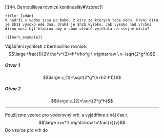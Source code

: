 ![[44. Bernoulliova rovnice kontinuality#Vzorec]]

```ad-summary
title: Zadání
V nádrži s vodou jsou po bokdu 2 díry ze kterých teče voda. První díra je $h1$ vysoko ede dna, druhá je $h2$ vysoko. Jak vysoko nad vrchní dírou musí být hladina aby u obou otvorů vytékala na stejné místo?

![[bern_example]]

```

Vajádření rychlosti z bernoulliho rovnice:
$$\large \frac{1}{2}\rho*v^{2}=h*\rho*g \ \rightarrow \ v=\sqrt{2*g*h}$$
##### Otvor 1 
$$\large v_{1}=\sqrt{2*g*(h+h2-h1)}$$
##### Otvor 2
$$\large v_{2}=\sqrt{2*g*h}$$

---
Použijeme vzorec pro vodorovný vrh, a vyjádříme z něj čas $t$.
$$\large x=v*t\ \rightarrow t=\frac{x}{v}$$
Do vzorce pro vrh do 
